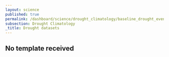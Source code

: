 ```yaml
---
layout: science
published: true
permalink: /dashboard/science/drought_climatology/baseline_drought_event_set/
subsection: Drought Climatology
_title: Drought datasets
---
```

## No template received